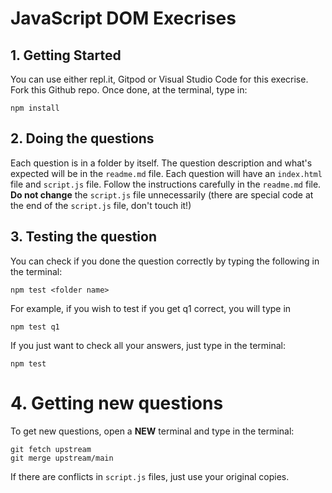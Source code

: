 # JavaScript DOM Execrises

## 1. Getting Started

You can use either repl.it, Gitpod or Visual Studio Code for this execrise. Fork
this Github repo. Once done, at the terminal, type in:

```
npm install
```

## 2. Doing the questions

Each question is in a folder by itself. The question description and what's expected
will be in the `readme.md` file. Each question will have an `index.html` file
and `script.js` file. Follow the instructions carefully in the `readme.md` file. 
**Do not change** the `script.js` file unnecessarily (there are special code at the
end of the `script.js` file, don't touch it!)

## 3. Testing the question

You can check if you done the question correctly by typing the following in the
terminal:

```
npm test <folder name>
```

For example, if you wish to test if you get q1 correct, you will type in

```
npm test q1
```

If you just want to check all your answers, just type in the terminal:

```
npm test
```

# 4. Getting new questions

To get new questions, open a **NEW** terminal and type in the terminal:

```
git fetch upstream
git merge upstream/main
```

If there are conflicts in `script.js` files, just use your original copies.
